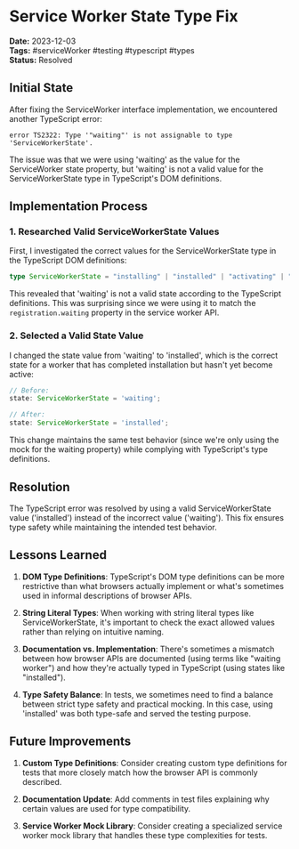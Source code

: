 # Service Worker State Type Fix

**Date:** 2023-12-03  
**Tags:** #serviceWorker #testing #typescript #types  
**Status:** Resolved  

## Initial State

After fixing the ServiceWorker interface implementation, we encountered another TypeScript error:

```
error TS2322: Type '"waiting"' is not assignable to type 'ServiceWorkerState'.
```

The issue was that we were using 'waiting' as the value for the ServiceWorker state property, but 'waiting' is not a valid value for the ServiceWorkerState type in TypeScript's DOM definitions.

## Implementation Process

### 1. Researched Valid ServiceWorkerState Values

First, I investigated the correct values for the ServiceWorkerState type in the TypeScript DOM definitions:

```typescript
type ServiceWorkerState = "installing" | "installed" | "activating" | "activated" | "redundant";
```

This revealed that 'waiting' is not a valid state according to the TypeScript definitions. This was surprising since we were using it to match the `registration.waiting` property in the service worker API.

### 2. Selected a Valid State Value

I changed the state value from 'waiting' to 'installed', which is the correct state for a worker that has completed installation but hasn't yet become active:

```typescript
// Before:
state: ServiceWorkerState = 'waiting';

// After:
state: ServiceWorkerState = 'installed';
```

This change maintains the same test behavior (since we're only using the mock for the waiting property) while complying with TypeScript's type definitions.

## Resolution

The TypeScript error was resolved by using a valid ServiceWorkerState value ('installed') instead of the incorrect value ('waiting'). This fix ensures type safety while maintaining the intended test behavior.

## Lessons Learned

1. **DOM Type Definitions**: TypeScript's DOM type definitions can be more restrictive than what browsers actually implement or what's sometimes used in informal descriptions of browser APIs.

2. **String Literal Types**: When working with string literal types like ServiceWorkerState, it's important to check the exact allowed values rather than relying on intuitive naming.

3. **Documentation vs. Implementation**: There's sometimes a mismatch between how browser APIs are documented (using terms like "waiting worker") and how they're actually typed in TypeScript (using states like "installed").

4. **Type Safety Balance**: In tests, we sometimes need to find a balance between strict type safety and practical mocking. In this case, using 'installed' was both type-safe and served the testing purpose.

## Future Improvements

1. **Custom Type Definitions**: Consider creating custom type definitions for tests that more closely match how the browser API is commonly described.

2. **Documentation Update**: Add comments in test files explaining why certain values are used for type compatibility.

3. **Service Worker Mock Library**: Consider creating a specialized service worker mock library that handles these type complexities for tests.
